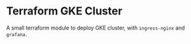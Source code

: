# Terraform GKE Cluster
A small terraform module to deploy GKE cluster, with `ingress-nginx` and `grafana`.

